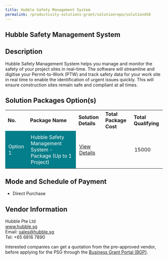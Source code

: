 ```yaml
---
title: Hubble Safety Management System
permalink: /productivity-solutions-grant/solutionrepo/solution458
---
```


## Hubble Safety Management System

## Description

Hubble Safety Management System helps you manage and monitor the safety of your project sites in real-time. The software will streamline and digitise your Permit-to-Work (PTW) and track safety data for your work site in real time to enable the identification of urgent issues quickly. This will ensure construction sites remain safe and compliant at all times.

## Solution Packages Option(s)

<table>
<tr>
<td><b>No.</b></td>
<td><b>Package Name</b></td>
<td><b>Solution Details</b></td>
<td><b>Total Package Cost</b></td>
<td><b>Total Qualifying</b></td>
</tr>
<tr>
<td style='padding: 10px; background-color: #037E8A; color: #FFFFFF;'>Option 1</td>
<td style='padding: 10px; background-color: #037E8A; color: #FFFFFF;'>Hubble Safety Management System - Package (Up to 1 Project)</td>
<td style='padding: 10px;'><a href='https://www.gobusiness.gov.sg/images/psg/Hubble_20200081_Annex_3_20200625144358_Part_1.pdf' target='_blank'>View Details</a></td>
<td style='padding: 10px;'></td>
<td style='padding: 10px;'>15000</td>
</tr>
</table>

## Mode and Schedule of Payment

 - Direct Purchase

## Vendor Information

 Hubble Pte Ltd<br>www.hubble.sg<br>Email: sales@hubble.sg<br>Tel: +65 6816 7890

Interested companies can get a quotation from the pre-approved vendor, before applying for the PSG through the <a href='https://www.businessgrants.gov.sg/' target='_blank' rel='noopener'>Business Grant Portal (BGP)</a>.

<script src="/jquery/resize-tables.js"></script>
